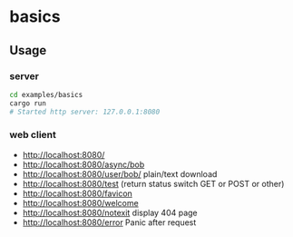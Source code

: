 # basics

## Usage

### server

```bash
cd examples/basics
cargo run
# Started http server: 127.0.0.1:8080
```

### web client

- [http://localhost:8080/](http://localhost:8080/static/index.html)
- [http://localhost:8080/async/bob](http://localhost:8080/async/bob)
- [http://localhost:8080/user/bob/](http://localhost:8080/user/bob/) plain/text download
- [http://localhost:8080/test](http://localhost:8080/test) (return status switch GET or POST or other)
- [http://localhost:8080/favicon](http://localhost:8080/static/favicon.htmicol)
- [http://localhost:8080/welcome](http://localhost:8080/static/welcome.html)
- [http://localhost:8080/notexit](http://localhost:8080/static/404.html) display 404 page
- [http://localhost:8080/error](http://localhost:8080/error) Panic after request 
